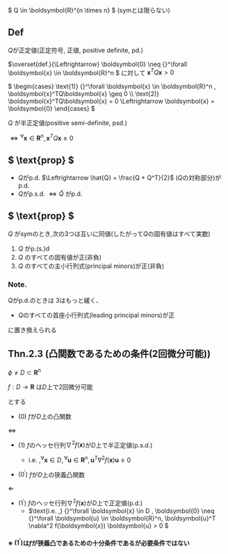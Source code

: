 $ Q \in \boldsymbol{R}^{n \times n} $ ($\text{sym}$とは限らない)

## $\text{Def}$
$Q$が正定値(正定符号, 正値, positive definite, pd.)

$\overset{def.}{\Leftrightarrow} \boldsymbol{0} \neq {}^\forall \boldsymbol{x} \in \boldsymbol{R}^n $
に対して $\boldsymbol{x}^TQ\boldsymbol{x} > 0$

$
\begin{cases}
  \text{1)} {}^\forall \boldsymbol{x} \in \boldsymbol{R}^n , \boldsymbol{x}^TQ\boldsymbol{x} \geq 0 \\\\
  \text{2)} \boldsymbol{x}^TQ\boldsymbol{x} = 0 \Leftrightarrow \boldsymbol{x} = \boldsymbol{0}
\end{cases}
$

$Q$ が半正定値(positive semi-definite, psd.)

$\Leftrightarrow {}^\forall \boldsymbol{x} \in \boldsymbol{R}^n , \boldsymbol{x}^TQ\boldsymbol{x} \geq 0$

## $ \text{prop} $
- $Q$がp.d. $\Leftrightarrow \hat{Q} = \frac{Q + Q^T}{2}$ ($Q$の対称部分)がp.d. 
- $Q$がp.s.d. $\Leftrightarrow \hat{Q}$ がp.d. 

## $ \text{prop} $
$Q$ が$\text{sym}$のとき,次の3つは互いに同値(したがって$Q$の固有値はすべて実数)

1. $Q$ がp.(s.)d
2. $Q$ のすべての固有値が正(非負)
3. $Q$ のすべての主小行列式(principal minors)が正(非負)

### $\text{Note.}$
$Q$がp.d.のときは 3はもっと緩く、

- $Q$のすべての首座小行列式(leading principal minors)が正

に置き換えられる

## $\text{Thn.2.3}$ (凸関数であるための条件(2回微分可能))
$\phi \neq D \subset \boldsymbol{R}^n$

$f: D \rightarrow \boldsymbol{R}$ は$D$上で2回微分可能

とする

- $(0)$ $f$が$D$上の凸関数

$\Leftrightarrow$

- $(1)$ $f$のヘッセ行列$\nabla^2 f(\boldsymbol{x})$が$D$上で半正定値(p.s.d.)
  - $\text{i.e. ,} {}^\forall \boldsymbol{x} \in D ,
     {}^\forall \boldsymbol{u} \in \boldsymbol{R}^n,
     \boldsymbol{u}^T \nabla^2 f(\boldsymbol{x}) \boldsymbol{u} \geq 0$



- $(0^\prime)$ $f$が$D$上の狭義凸関数

$\Leftarrow$

- $(1^\prime)$ $f$のヘッセ行列$\nabla^2 f(\boldsymbol{x})$が$D$上で正定値(p.d.)
  - $\text{i.e. ,} {}^\forall \boldsymbol{x} \in D ,
     \boldsymbol{0} \neq {}^\forall \boldsymbol{u} \in \boldsymbol{R}^n,
     \boldsymbol{u}^T \nabla^2 f(\boldsymbol{x}) \boldsymbol{u} > 0 $


#### ※ $(1^\prime)$は$f$が狭義凸であるための十分条件であるが必要条件ではない 

